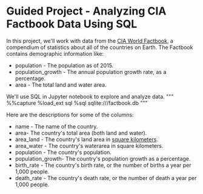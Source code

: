 # Guided Project - Analyzing CIA Factbook Data Using SQL

In this project, we'll work with data from the [CIA World Factbook](https://www.cia.gov/library/publications/the-world-factbook/), a compendium of 
statistics about all of the countries on Earth. The Factbook contains demographic information like:
- population - The population as of 2015.
- population_growth - The annual population growth rate, as a percentage.
- area - The total land and water area.

We'll use SQL in Jupyter notebook to explore and analyze data.
"""
%%capture
%load_ext sql
%sql sqlite:///factbook.db
"""

Here are the descriptions for some of the columns:

- name - The name of the country.
- area- The country's total area (both land and water).
- area_land - The country's land area in [square kilometers](https://www.cia.gov/library/publications/the-world-factbook/rankorder/2147rank.html).
- area_water - The country's waterarea in square kilometers.
- population - The country's population.
- population_growth- The country's population growth as a percentage.
- birth_rate - The country's birth rate, or the number of births a year per 1,000 people.
- death_rate - The country's death rate, or the number of death a year per 1,000 people.
